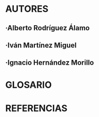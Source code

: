 # AUTORES


## ·Alberto Rodríguez Álamo

## ·Iván Martínez Miguel

## ·Ignacio Hernández Morillo

# GLOSARIO

# REFERENCIAS

